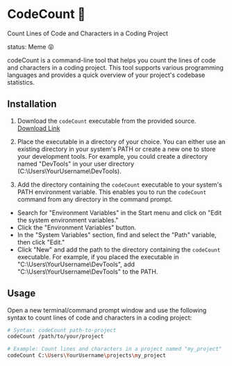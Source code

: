 # CodeCount 🔢

Count Lines of Code and Characters in a Coding Project

status: Meme 😝

codeCount is a command-line tool that helps you count the lines of code and characters in a coding project. This tool supports various programming languages and provides a quick overview of your project's codebase statistics.

## Installation

1. Download the `codeCount` executable from the provided source. [Download Link](https://github.com/AdityaMotale/code_count/blob/main/release/codeCount.exe)

2. Place the executable in a directory of your choice. You can either use an existing directory in your system's PATH or create a new one to store your development tools. For example, you could create a directory named "DevTools" in your user directory (C:\Users\YourUsername\DevTools).

3. Add the directory containing the `codeCount` executable to your system's PATH environment variable. This enables you to run the `codeCount` command from any directory in the command prompt.

- Search for "Environment Variables" in the Start menu and click on "Edit the system environment variables."
- Click the "Environment Variables" button.
- In the "System Variables" section, find and select the "Path" variable, then click "Edit."
- Click "New" and add the path to the directory containing the `codeCount` executable. For example, if you placed the executable in "C:\Users\YourUsername\DevTools", add "C:\Users\YourUsername\DevTools" to the PATH.

## Usage

Open a new terminal/command prompt window and use the following syntax to count lines of code and characters in a coding project:

```bash
# Syntax: codeCount path-to-project
codeCount /path/to/your/project

# Example: Count lines and characters in a project named "my_project"
codeCount C:\Users\YourUsername\projects\my_project
```
